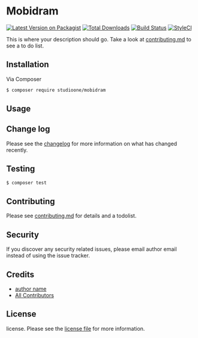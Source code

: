 # Mobidram

[![Latest Version on Packagist][ico-version]][link-packagist]
[![Total Downloads][ico-downloads]][link-downloads]
[![Build Status][ico-travis]][link-travis]
[![StyleCI][ico-styleci]][link-styleci]

This is where your description should go. Take a look at [contributing.md](contributing.md) to see a to do list.

## Installation

Via Composer

``` bash
$ composer require studioone/mobidram
```

## Usage

## Change log

Please see the [changelog](changelog.md) for more information on what has changed recently.

## Testing

``` bash
$ composer test
```

## Contributing

Please see [contributing.md](contributing.md) for details and a todolist.

## Security

If you discover any security related issues, please email author email instead of using the issue tracker.

## Credits

- [author name][link-author]
- [All Contributors][link-contributors]

## License

license. Please see the [license file](license.md) for more information.

[ico-version]: https://img.shields.io/packagist/v/studioone/mobidram.svg?style=flat-square
[ico-downloads]: https://img.shields.io/packagist/dt/studioone/mobidram.svg?style=flat-square
[ico-travis]: https://img.shields.io/travis/studioone/mobidram/master.svg?style=flat-square
[ico-styleci]: https://styleci.io/repos/12345678/shield

[link-packagist]: https://packagist.org/packages/studioone/mobidram
[link-downloads]: https://packagist.org/packages/studioone/mobidram
[link-travis]: https://travis-ci.org/studioone/mobidram
[link-styleci]: https://styleci.io/repos/12345678
[link-author]: https://github.com/studioone
[link-contributors]: ../../contributors
